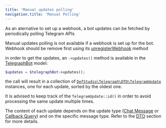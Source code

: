 ```yaml
---
title: 'Manual updates polling'
navigation.title: 'Manual Polling'
---
```


As an aternative to set up a webhook, a bot updates can be fetched by periodically polling Telegram APIs

<alert type="alert">Manual updates polling is not available if a webhook is set up for the bot. Webhook should be remove first using its [unregisterWebhook](/webhooks/deleting-webhooks) method</alert>

in order to get the updates, an `->updates()` method is available in the [TelegraphBot](/models/telegraph-bot) model:

```php
$updates = $telegraphBot->updates();
```

the call will result in a collection of [`DefStudio\Telegraph\DTO\TelegramUpdate`](/webhooks/dto#telegram-update) instances, one for each update, sorted by the oldest one.

It is advised to keep track of the  `TelegramUpdate::id()` in order to avoid processing the same update multiple times.

The content of each update depends on the update type ([Chat Message](/webhooks/webhook-request-types#chat-messages) or [Callback Query](/webhooks/webhook-request-types#callback-queries)) and on the specific message type. Refer to the [DTO](/webhooks/dto) section for more details.
